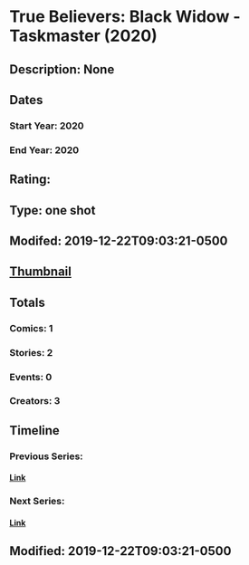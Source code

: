 # True Believers: Black Widow - Taskmaster  (2020)
## Description: None
## Dates
### Start Year: 2020
### End Year: 2020
## Rating: 
## Type: one shot
## Modifed: 2019-12-22T09:03:21-0500
## [Thumbnail](http://i.annihil.us/u/prod/marvel/i/mg/b/40/image_not_available.jpg)
## Totals
### Comics: 1
### Stories: 2
### Events: 0
### Creators: 3
## Timeline
### Previous Series: 
#### [Link]()
### Next Series: 
#### [Link]()
## Modified: 2019-12-22T09:03:21-0500